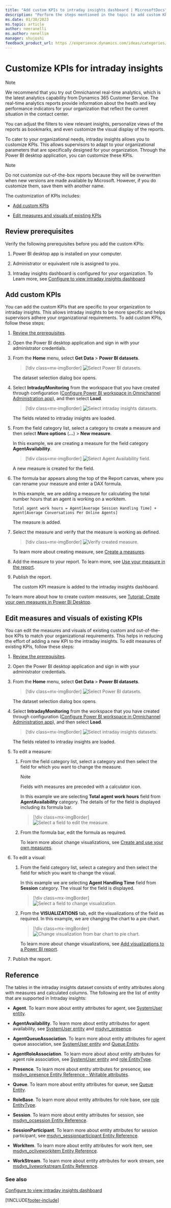 ```yaml
---
title: "Add custom KPIs to intraday insights dashboard | MicrosoftDocs"
description: "Perform the steps mentioned in the topic to add custom KPIs to the intraday insights dashboard in Omnichannel for Customer Service."
ms.date: 01/30/2023
ms.topic: article
author: neeranelli
ms.author: nenellim
manager: shujoshi
feedback_product_url: https //experience.dynamics.com/ideas/categories/list/?category=a7f4a807-de3b-eb11-a813-000d3a579c38&forum=b68e50a6-88d9-e811-a96b-000d3a1be7ad
---
```


# Customize KPIs for intraday insights

> [!NOTE]
> We recommend that you try out Omnichannel real-time analytics, which is the latest analytics capability from Dynamics 365 Customer Service. The real-time analytics reports provide information about the health and key performance indicators for your organization that reflect the current situation in the contact center.
>
> You can adjust the filters to view relevant insights, personalize views of the reports as bookmarks, and even customize the visual display of the reports.

To cater to your organizational needs, intraday insights allows you to customize KPIs. This allows supervisors to adapt to your organizational parameters that are specifically designed for your organization. Through the Power BI desktop application, you can customize these KPIs.

> [!NOTE]
> Do not customize out-of-the-box reports because they will be overwritten when new versions are made available by Microsoft. However, if you do customize them, save them with another name.

The customization of KPIs includes:

- [Add custom KPIs](#add-custom-kpis)

- [Edit measures and visuals of existing KPIs](#edit-measures-and-visuals-of-existing-kpis)

## Review prerequisites

Verify the following prerequisites before you add the custom KPIs:

1. Power BI desktop app is installed on your computer.

2. Administrator or equivalent role is assigned to you. 

3. Intraday insights dashboard is configured for your organization. To Learn more, see [Configure to view intraday insights dashboard](configure-intraday-dashboard-supervisor.md)


## Add custom KPIs

You can add the custom KPIs that are specific to your organization to intraday insights. This allows intraday insights to be more specific and helps supervisors adhere your organizational requirements. To add custom KPIs, follow these steps:

1. [Review the prerequisites](#review-prerequisites).

2. Open the Power BI desktop application and sign in with your administrator credentials.

3. From the **Home** menu, select **Get Data** > **Power BI datasets**.

   > [!div class=mx-imgBorder]
   > ![Select Power BI datasets.](media/supervisor-admin-custom-kpis-select-pbidatasets.png "Select Power BI datasets")

   The dataset selection dialog box opens.

4. Select **IntradayMonitoring** from the workspace that you have created through configuration ([Configure Power BI workspace in Omnichannel Administration app](configure-intraday-dashboard-supervisor.md#configure-the-power-bi-workspace)), and then select **Load**.

   > [!div class=mx-imgBorder]
   > ![Select intraday insights datasets.](media/supervisor-admin-custom-kpis-select-pbidatasets-intraday.png "Select intraday insights datasets")

   The fields related to intraday insights are loaded.

5. From the field category list, select a category to create a measure and then select **More options** (**...**) > **New measure**.

    In this example, we are creating a measure for the field category **AgentAvailability**.

   > [!div class=mx-imgBorder]
   > ![Select Agent Availability field.](media/supervisor-admin-custom-kpis-select-fields.png "Select Agent Availability field")

    A new measure is created for the field.

6. The formula bar appears along the top of the Report canvas, where you can rename your measure and enter a DAX formula.

    In this example, we are adding a measure for calculating the total number hours that an agent is working on a workitem.

    ```
    Total agent work hours = Agent[Average Session Handling Time] + Agent[Average Conversations Per Online Agents]
    ```

    The measure is added.  

7. Select the measure and verify that the measure is working as defined.

   > [!div class=mx-imgBorder]
   > ![Verify created measure.](media/supervisor-admin-custom-kpis-select-verify-measure-formula.png "Verify created measure")

    To learn more about creating measure, see [Create a measures](/power-bi/desktop-tutorial-create-measures#create-a-measure).

8. Add the measure to your report. To learn more, see [Use your measure in the report](/power-bi/desktop-tutorial-create-measures#use-your-measure-in-the-report).

9. Publish the report.

    The custom KPI measure is added to the intraday insights dashboard.

To learn more about how to create custom measures, see [Tutorial: Create your own measures in Power BI Desktop](/power-bi/desktop-tutorial-create-measures).

## Edit measures and visuals of existing KPIs

You can edit the measures and visuals of existing custom and out-of-the-box KPIs to match your organizational requirements. This helps in reducing the effort of adding a new KPI to the intraday insights. To edit measures of existing KPIs, follow these steps:

1. [Review the prerequisites](#review-prerequisites).

2. Open the Power BI desktop application and sign in with your administrator credentials.

3. From the **Home** menu, select **Get Data** > **Power BI datasets**.

   > [!div class=mx-imgBorder]
   > ![Select Power BI datasets.](media/supervisor-admin-custom-kpis-select-pbidatasets.png "Select Power BI datasets")

   The dataset selection dialog box opens.

4. Select **IntradayMonitoring** from the workspace that you have created through configuration ([Configure Power BI workspace in Omnichannel Administration app](configure-intraday-dashboard-supervisor.md#configure-the-power-bi-workspace)), and then select **Load**.

   > [!div class=mx-imgBorder]
   > ![Select intraday insights datasets.](media/supervisor-admin-custom-kpis-select-pbidatasets-intraday.png "Select intraday insights datasets")

   The fields related to intraday insights are loaded.

5. To edit a measure:

    1. From the field category list, select a category and then select the field for which you want to change the measure.  

       > [!NOTE]
       > Fields with measures are preceded with a calculator icon. 

       In this example we are selecting **Total agent work hours** field from **AgentAvailability** category. The details of for the field is displayed including its formula bar.

       > [!div class=mx-imgBorder]
       > ![Select a field to edit the measure.](media/supervisor-admin-custom-kpis-select-field-edit-measure.png "Select a field to edit the measure")

    2. From the formula bar, edit the formula as required.

        To learn more about change visualizations, see [Create and use your own measures](/power-bi/desktop-tutorial-create-measures#create-and-use-your-own-measures).
    
6. To edit a visual:

    1. From the field category list, select a category and then select the field for which you want to change the visual.  

       In this example we are selecting **Agent Handling Time** field from **Session** category. The visual for the field is displayed.

       > [!div class=mx-imgBorder]
       > ![Select a field to change visualization.](media/supervisor-admin-custom-kpis-visual-field-selection.png "Select a field to change visualization")

    2. From the **VISUALIZATIONS** tab, edit the visualizations of the field as required. In this example, we are changing the chart to a pie chart.

       > [!div class=mx-imgBorder]
       > ![Change visualization from bar chart to pie chart.](media/supervisor-admin-custom-kpis-change-bar-to-pie.png "Change visualization from bar chart to pie chart")

        To learn more about change visualizations, see [Add visualizations to a Power BI report](/power-bi/visuals/power-bi-report-add-visualizations-i).

7. Publish the report.

## Reference

The tables in the intraday insights dataset consists of entity attributes along with measures and calculated columns. The following are the list of entity that are supported in Intraday insights:

- **Agent**. To learn more about entity attributes for agent, see [SystemUser entity](developer/reference/entities/overview-entity-ref.md#systemuser-entity).

- **AgentAvailability**. To learn more about entity attributes for agent availability, see [SystemUser entity](developer/reference/entities/overview-entity-ref.md#systemuser-entity) and [msdyn_presence](developer/reference/entities/msdyn_presence.md).

- **AgentQueueAssociation**. To learn more about entity attributes for agent queue association, see [SystemUser entity](developer/reference/entities/overview-entity-ref.md#systemuser-entity) and [Queue Entity](developer/reference/entities/overview-entity-ref.md#queue-entity).

- **AgentRoleAssociation**. To learn more about about entity attributes for agent role association, see [SystemUser entity](developer/reference/entities/overview-entity-ref.md#systemuser-entity) and [role EntityType](/dynamics365/customer-engagement/web-api/role?view=dynamics-ce-odata-9&preserve-view=true).

- **Presence**. To learn more about entity attributes for presence, see [msdyn_presence Entity Reference - Writable attributes](developer/reference/entities/msdyn_presence.md#writable-attributes).

- **Queue**. To learn more about entity attributes for queue, see [Queue Entity](developer/reference/entities/overview-entity-ref.md#queue-entity).

- **RoleBase**. To learn more about entity attributes for role base, see [role EntityType](/dynamics365/customer-engagement/web-api/role?view=dynamics-ce-odata-9&preserve-view=true).

- **Session**. To learn more about entity attributes for session, see [msdyn_ocsession Entity Reference](developer/reference/entities/msdyn_ocsession.md).

- **SessionParticipant**. To learn more about entity attributes for session participant, see [msdyn_sessionparticipant Entity Reference](developer/reference/entities/msdyn_sessionparticipant.md).

- **WorkItem**. To learn more about entity attributes for work item, see [msdyn_ocliveworkitem Entity Reference](developer/reference/entities/msdyn_ocliveworkitem.md).

- **WorkStream**. To learn more about entity attributes for work stream, see [msdyn_liveworkstream Entity Reference](developer/reference/entities/msdyn_liveworkstream.md).

### See also

[Configure to view intraday insights dashboard](configure-intraday-dashboard-supervisor.md)


[!INCLUDE[footer-include](../includes/footer-banner.md)]
